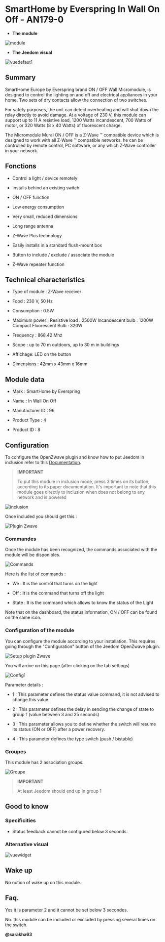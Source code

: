 SmartHome by Everspring In Wall On Off - AN179-0
================================================

-   **The module**

![module](images/smarthomebyeverspring.AN179-0/module.jpg)

-   **The Jeedom visual**

![vuedefaut1](images/smarthomebyeverspring.AN179-0/vuedefaut1.jpg)

Summary
------

SmartHome Europe by Everspring brand ON / OFF Wall Micromodule,
is designed to control the lighting on and off and
electrical appliances in your home. Two sets of dry contacts
allow the connection of two switches.

For safety purposes, the unit can detect overheating and will shut down
the relay directly to avoid damage. At a voltage of 230
V, this module can support up to 11 A resistive load, 1200 Watts
incandescent, 700 Watts of motor, or 320 Watts (8 x 40 Watts) of
fluorescent charge.

The Micromodule Mural ON / OFF is a Z-Wave ™ compatible device which is
designed to work with all Z-Wave ™ compatible networks. he
can be controlled by remote control, PC software, or any
which Z-Wave controller in your network.

Fonctions
---------

-   Control a light / device remotely

-   Installs behind an existing switch

-   ON / OFF function

-   Low energy consumption

-   Very small, reduced dimensions

-   Long range antenna

-   Z-Wave Plus technology

-   Easily installs in a standard flush-mount box

-   Button to include / exclude / associate the module

-   Z-Wave repeater function

Technical characteristics
---------------------------

-   Type of module : Z-Wave receiver

-   Food : 230 V, 50 Hz

-   Consumption : 0.5W

-   Maximum power : Resistive load : 2500W Incandescent bulb
    : 1200W Compact Fluorescent Bulb : 320W

-   Frequency : 868.42 Mhz

-   Scope : up to 70 m outdoors, up to 30 m in buildings

-   Affichage: LED on the button

-   Dimensions : 42mm x 43mm x 16mm

Module data
-----------------

-   Mark : SmartHome by Everspring

-   Name : In Wall On Off

-   Manufacturer ID : 96

-   Product Type : 4

-   Product ID : 8

Configuration
-------------

To configure the OpenZwave plugin and know how to put Jeedom in
inclusion refer to this
[Documentation](https://doc.jeedom.com/en_US/plugins/automation%20protocol/openzwave/).

> **IMPORTANT**
>
> To put this module in inclusion mode, press 3 times on its
> button, according to its paper documentation. It's important to
> note that this module goes directly to inclusion when
> does not belong to any network and is powered

![inclusion](images/smarthomebyeverspring.AN179-0/inclusion.jpg)

Once included you should get this :

![Plugin Zwave](images/smarthomebyeverspring.AN179-0/information.jpg)

### Commandes

Once the module has been recognized, the commands associated with the module will be
disponibles.

![Commands](images/smarthomebyeverspring.AN179-0/commandes.jpg)

Here is the list of commands :

-   We : It is the control that turns on the light

-   Off : It is the command that turns off the light

-   State : It is the command which allows to know the status of the
    Light

Note that on the dashboard, the status information, ON / OFF can be found on
the same icon.

### Configuration of the module

You can configure the module according to your
installation. This requires going through the "Configuration" button of the
Jeedom OpenZwave plugin.

![Setup plugin Zwave](images/plugin/bouton_configuration.jpg)

You will arrive on this page (after clicking on the tab
settings)

![Config1](images/smarthomebyeverspring.AN179-0/config1.jpg)

Parameter details :

-   1 : This parameter defines the status value command, it is not
    advised to change this value.

-   2 : This parameter defines the delay in sending the change of state to
    group 1 (value between 3 and 25 seconds)

-   3 : This parameter allows you to define whether the switch will resume its
    status (ON or OFF) after a power recovery.

-   4 : This parameter defines the type
    switch (push / bistable)

### Groupes

This module has 2 association groups.

![Groupe](images/smarthomebyeverspring.AN179-0/groupe.jpg)

> **IMPORTANT**
>
> At least Jeedom should end up in group 1

Good to know
------------

### Specificities

-   Status feedback cannot be configured below 3
    seconds.

### Alternative visual

![vuewidget](images//smarthomebyeverspring.AN179-0/vuewidget.jpg)

Wake up
-------

No notion of wake up on this module.

Faq.
------

Yes it is parameter 2 and it cannot be set below 3
secondes.

No. this module can be included or excluded by pressing several times
on the switch.

**@sarakha63**
